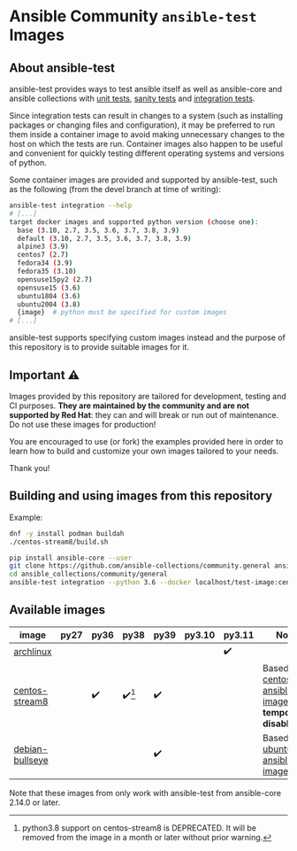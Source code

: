 # Ansible Community `ansible-test` Images

## About ansible-test

ansible-test provides ways to test ansible itself as well as ansible-core and ansible collections with [unit tests](https://docs.ansible.com/ansible/latest/dev_guide/testing_units.html#testing-units), [sanity tests](https://docs.ansible.com/ansible/latest/dev_guide/testing_sanity.html#testing-sanity) and [integration tests](https://docs.ansible.com/ansible/latest/dev_guide/testing_integration.html#testing-integration).

Since integration tests can result in changes to a system (such as installing packages or changing files and configuration), it may be preferred to run them inside a container image to avoid making unnecessary changes to the host on which the tests are run.
Container images also happen to be useful and convenient for quickly testing different operating systems and versions of python.

Some container images are provided and supported by ansible-test, such as the following (from the devel branch at time of writing):

```bash
ansible-test integration --help
# [...]
target docker images and supported python version (choose one):
  base (3.10, 2.7, 3.5, 3.6, 3.7, 3.8, 3.9)
  default (3.10, 2.7, 3.5, 3.6, 3.7, 3.8, 3.9)
  alpine3 (3.9)
  centos7 (2.7)
  fedora34 (3.9)
  fedora35 (3.10)
  opensuse15py2 (2.7)
  opensuse15 (3.6)
  ubuntu1804 (3.6)
  ubuntu2004 (3.8)
  {image}  # python must be specified for custom images
# [...]
```

ansible-test supports specifying custom images instead and the purpose of this repository is to provide suitable images for it.

## Important ⚠️

Images provided by this repository are tailored for development, testing and CI purposes.
**They are maintained by the community and are not supported by Red Hat**: they can and will break or run out of maintenance.
Do not use these images for production!

You are encouraged to use (or fork) the examples provided here in order to learn how to build and customize your own images tailored to your needs.

Thank you!

## Building and using images from this repository

Example:

```bash
dnf -y install podman buildah
./centos-stream8/build.sh

pip install ansible-core --user
git clone https://github.com/ansible-collections/community.general ansible_collections/community/general
cd ansible_collections/community/general
ansible-test integration --python 3.6 --docker localhost/test-image:centos-stream8 ini_file
```

## Available images

| image             | py27 | py36 | py38 | py39 | py3.10 | py3.11 | Notes                                    |
|-------------------|------|------|------|------|--------|--------|------------------------------------------|
| [archlinux]       |      |      |      |      |        |   ✔️    |                                          |
| [centos-stream8]  |      |  ✔️   |✔️[^1] |  ✔️   |        |        | Based on [centos8 ansible-test image]; **Build temporarily disabled** |
| [debian-bullseye] |      |      |      |  ✔️   |        |        | Based on [ubuntu2004 ansible-test image] |


[^1]: python3.8 support on centos-stream8 is DEPRECATED. It will be removed
      from the image in a month or later without prior warning.

Note that these images from only work with ansible-test from ansible-core 2.14.0 or later.

[archlinux]: https://quay.io/ansible-community/test-image:archlinux
[centos-stream8]: https://quay.io/ansible-community/test-image:centos-stream8
[debian-bullseye]: https://quay.io/ansible-community/test-image:debian-bullseye

[centos8 ansible-test image]: https://github.com/ansible/distro-test-containers/blob/c4fe28818f5a33b675652637e3057bafe50039ee/centos8-test-container/Dockerfile
[ubuntu2004 ansible-test image]: https://github.com/ansible/distro-test-containers/blob/c4fe28818f5a33b675652637e3057bafe50039ee/ubuntu2004-test-container/Dockerfile
